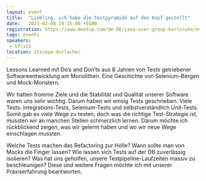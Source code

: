 ```yaml
---
layout: event
title:  "Liebling, ich habe die Testpyramide auf den Kopf gestellt"
date:   2023-02-08 19:15:00 +0100
registration: https://www.meetup.com/de-DE/java-user-group-karlsruhe/events/290724403/
tags: events
speakers:
 - tfritz
location: itscope-durlacher
---
```


Lessons Learned mit Do’s and Don’ts aus 8 Jahren von Tests getriebener Softwareentwicklung am Monolithen. Eine Geschichte von Selenium-Bergen und Mock-Monstern.

Wir hatten fromme Ziele und die Stabilität und Qualität unserer Software waren uns sehr wichtig. Darum haben wir emsig Tests geschrieben. Viele Tests: Integrations-Tests, Selenium-Tests und selbstverständlich Unit-Tests. Somit gab es viele Wege zu testen, doch was die richtige Test-Strategie ist, mussten wir an manchen Stellen schmerzlich lernen. Darum möchte ich rückblickend zeigen, was wir gelernt haben und wo wir neue Wege einschlagen mussten.

Welche Tests machen das Refactoring zur Hölle? Wann sollte man von Mocks die Finger lassen? Wie lassen sich Tests auf der DB zuverlässig isolieren? Was hat uns geholfen, unsere Testpipeline-Laufzeiten massiv zu beschleunigen? Diese und weitere Fragen möchte ich mit unserer Praxiserfahrung beantworten.
